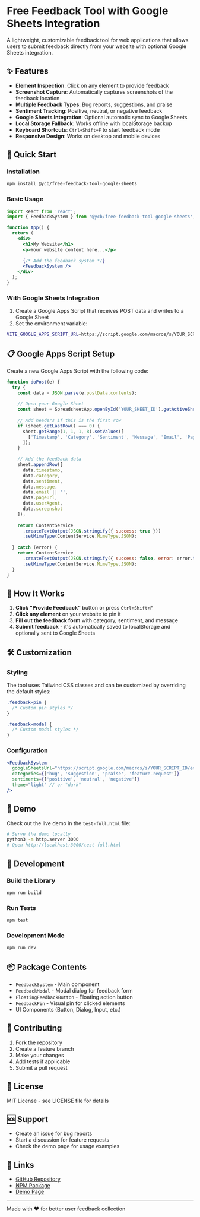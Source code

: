 # Free Feedback Tool with Google Sheets Integration

A lightweight, customizable feedback tool for web applications that allows users to submit feedback directly from your website with optional Google Sheets integration.

## ✨ Features

- **Element Inspection**: Click on any element to provide feedback
- **Screenshot Capture**: Automatically captures screenshots of the feedback location
- **Multiple Feedback Types**: Bug reports, suggestions, and praise
- **Sentiment Tracking**: Positive, neutral, or negative feedback
- **Google Sheets Integration**: Optional automatic sync to Google Sheets
- **Local Storage Fallback**: Works offline with localStorage backup
- **Keyboard Shortcuts**: `Ctrl+Shift+F` to start feedback mode
- **Responsive Design**: Works on desktop and mobile devices

## 🚀 Quick Start

### Installation

```bash
npm install @ycb/free-feedback-tool-google-sheets
```

### Basic Usage

```jsx
import React from 'react';
import { FeedbackSystem } from '@ycb/free-feedback-tool-google-sheets';

function App() {
  return (
    <div>
      <h1>My Website</h1>
      <p>Your website content here...</p>
      
      {/* Add the feedback system */}
      <FeedbackSystem />
    </div>
  );
}
```

### With Google Sheets Integration

1. Create a Google Apps Script that receives POST data and writes to a Google Sheet
2. Set the environment variable:

```bash
VITE_GOOGLE_APPS_SCRIPT_URL=https://script.google.com/macros/s/YOUR_SCRIPT_ID/exec
```

## 📋 Google Apps Script Setup

Create a new Google Apps Script with the following code:

```javascript
function doPost(e) {
  try {
    const data = JSON.parse(e.postData.contents);
    
    // Open your Google Sheet
    const sheet = SpreadsheetApp.openById('YOUR_SHEET_ID').getActiveSheet();
    
    // Add headers if this is the first row
    if (sheet.getLastRow() === 0) {
      sheet.getRange(1, 1, 1, 8).setValues([
        ['Timestamp', 'Category', 'Sentiment', 'Message', 'Email', 'Page URL', 'User Agent', 'Screenshot']
      ]);
    }
    
    // Add the feedback data
    sheet.appendRow([
      data.timestamp,
      data.category,
      data.sentiment,
      data.message,
      data.email || '',
      data.pageUrl,
      data.userAgent,
      data.screenshot
    ]);
    
    return ContentService
      .createTextOutput(JSON.stringify({ success: true }))
      .setMimeType(ContentService.MimeType.JSON);
      
  } catch (error) {
    return ContentService
      .createTextOutput(JSON.stringify({ success: false, error: error.toString() }))
      .setMimeType(ContentService.MimeType.JSON);
  }
}
```

## 🎯 How It Works

1. **Click "Provide Feedback"** button or press `Ctrl+Shift+F`
2. **Click any element** on your website to pin it
3. **Fill out the feedback form** with category, sentiment, and message
4. **Submit feedback** - it's automatically saved to localStorage and optionally sent to Google Sheets

## 🛠️ Customization

### Styling

The tool uses Tailwind CSS classes and can be customized by overriding the default styles:

```css
.feedback-pin {
  /* Custom pin styles */
}

.feedback-modal {
  /* Custom modal styles */
}
```

### Configuration

```jsx
<FeedbackSystem
  googleSheetsUrl="https://script.google.com/macros/s/YOUR_SCRIPT_ID/exec"
  categories={['bug', 'suggestion', 'praise', 'feature-request']}
  sentiments={['positive', 'neutral', 'negative']}
  theme="light" // or "dark"
/>
```

## 📱 Demo

Check out the live demo in the `test-full.html` file:

```bash
# Serve the demo locally
python3 -m http.server 3000
# Open http://localhost:3000/test-full.html
```

## 🔧 Development

### Build the Library

```bash
npm run build
```

### Run Tests

```bash
npm test
```

### Development Mode

```bash
npm run dev
```

## 📦 Package Contents

- `FeedbackSystem` - Main component
- `FeedbackModal` - Modal dialog for feedback form
- `FloatingFeedbackButton` - Floating action button
- `FeedbackPin` - Visual pin for clicked elements
- UI Components (Button, Dialog, Input, etc.)

## 🤝 Contributing

1. Fork the repository
2. Create a feature branch
3. Make your changes
4. Add tests if applicable
5. Submit a pull request

## 📄 License

MIT License - see LICENSE file for details

## 🆘 Support

- Create an issue for bug reports
- Start a discussion for feature requests
- Check the demo page for usage examples

## 🔗 Links

- [GitHub Repository](https://github.com/ycb/free-feedback-tool-google-sheets)
- [NPM Package](https://www.npmjs.com/package/@ycb/free-feedback-tool-google-sheets)
- [Demo Page](./test-full.html)

---

Made with ❤️ for better user feedback collection